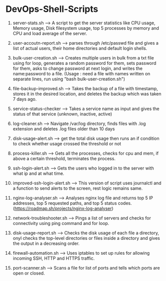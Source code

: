 # DevOps-Shell-Scripts

1. server-stats.sh --> A script to get the server statistics like CPU usage, Memory usage, Disk filesystem usage, top 5 processes by memory and CPU and load average of the server.

2. user-accoutn-report.sh --> parses through /etc/passwd file and gives a list of actual users, their home directories and default login shells.
   
3. bulk-user-creation.sh --> Creates multiple users in bulk from a txt file using for loop, generates a random password for them, sets password for them, asks to change password at next login, and writes the name:password to a file. (Usage : need a file with names written on separate lines, run using "bash bulk-user-creation.sh")
   
4. file-backup-improved.sh --> Takes the backup of a file with timestamp, stores it in the desired location, and deletes the backup which was taken 7 days ago. 

5. service-status-checker --> Takes a service name as input and gives the status of that service (unknown, inactive, active)

6. log-cleaner.sh --> Navigate /var/log directory, finds files with .log extension and deletes .log files older than 10 days

7. disk-usage-alert.sh --> get the total disk usage then runs an if condition to check whether usage crossed the threshold or not

8. process-killer.sh --> Gets all the processes, checks for cpu and mem, if above a certain threshold, terminates the process.

9. ssh-login-alert.sh --> Gets the users who logged in to the server with what ip and at what time.

10. improved-ssh-login-alert.sh --> This version of script uses journalctl and a function to send alerts to the screen, rest logic remains same.

11. nginx-log-analyser.sh --> Analyses nginx log file and returns top 5 IP addresses, top 5 requested paths, and top 5 status codes. (https://roadmap.sh/projects/nginx-log-analyser)

12. network-troubleshooter.sh --> Pings a list of servers and checks for connectivity using ping command and for loop.

13. disk-usage-report.sh --> Checks the disk usage of each file a directory, onyl checks the top-level directories or files inside a directory and gives the output in a decreasing order.

14. firewall-automation.sh --> Uses iptables to set up rules for allowing incoming SSH, HTTP and HTTPS traffic.

15. port-scanner.sh --> Scans a file for list of ports and tells which ports are open or closed.
